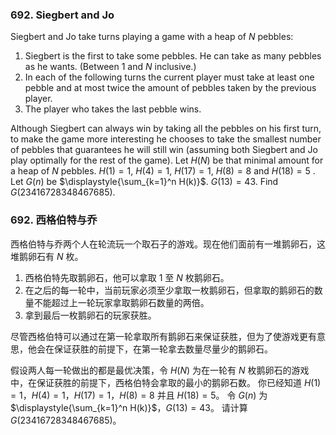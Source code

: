 ### 692. Siegbert and Jo

Siegbert and Jo take turns playing a game with a heap of $N$ pebbles:
1. Siegbert is the first to take some pebbles. He can take as many pebbles as he wants. (Between 1 and $N$ inclusive.)
2. In each of the following turns the current player must take at least one pebble and at most twice the amount of pebbles taken by the previous player.
3. The player who takes the last pebble wins.

Although Siegbert can always win by taking all the pebbles on his first turn, to make the game more interesting he chooses to take the smallest number of pebbles that guarantees he will still win (assuming both Siegbert and Jo play optimally for the rest of the game).
Let $H(N)$ be that minimal amount for a heap of $N$ pebbles.
$H(1)=1$, $H(4)=1$, $H(17)=1$, $H(8)=8$ and $H(18)=5$ .
Let $G(n)$ be $\displaystyle{\sum_{k=1}^n H(k)}$.
$G(13)=43$.
Find $G(23416728348467685)$.

### 692. 西格伯特与乔

西格伯特与乔两个人在轮流玩一个取石子的游戏。现在他们面前有一堆鹅卵石，这堆鹅卵石有 $N$ 枚。  
1. 西格伯特先取鹅卵石，他可以拿取 1 至 $N$ 枚鹅卵石。
2. 在之后的每一轮中，当前玩家必须至少拿取一枚鹅卵石，但拿取的鹅卵石的数量不能超过上一轮玩家拿取鹅卵石数量的两倍。 
3. 拿到最后一枚鹅卵石的玩家获胜。

尽管西格伯特可以通过在第一轮拿取所有鹅卵石来保证获胜，但为了使游戏更有意思，他会在保证获胜的前提下，在第一轮拿去数量尽量少的鹅卵石。

假设两人每一轮做出的都是最优决策，令 $H(N)$ 为在一轮有 $N$ 枚鹅卵石的游戏中，在保证获胜的前提下，西格伯特会拿取的最小的鹅卵石数。
你已经知道 $H(1)=1$，$H(4)=1$，$H(17)=1$，$H(8)=8$ 并且 $H(18)=5$。
令 $G(n)$ 为 $\displaystyle{\sum_{k=1}^n H(k)}$，$G(13)=43$。
请计算 $G(23416728348467685)$。

